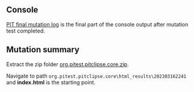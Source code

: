 ## Console
[PIT final mutation log](PIT%20final%20mutation%20log.txt) is the final part of the console output after mutation test completed.

## Mutation summary
Extract the zip folder [org.pitest.pitclipse.core.zip](org.pitest.pitclipse.core.zip).

Navigate to path `org.pitest.pitclipse.core\html_results\202303162241` and **index.html** is the starting point.

